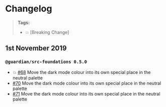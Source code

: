 # Changelog

> **Tags:**
>
> -   :boom: [Breaking Change]

## 1st November 2019

### `@guardian/src-foundations 0.5.0`

-   :boom: [#68](https://github.com/guardian/source-components/pull/68) Move the dark mode colour into its own special place in the neutral palette
-   [#70](https://github.com/guardian/source-components/pull/70) Move the dark mode colour into its own special place in the neutral palette
-   [#71](https://github.com/guardian/source-components/pull/71) Move the dark mode colour into its own special place in the neutral palette
